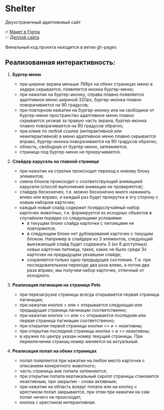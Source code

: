 # Shelter
Двухстраничный адаптивняый сайт 

    
 🔥 [Макет в Figma](https://www.figma.com/file/Yk6EnbY63FyG2PJTFkJDMh/shelter?node-id=94-43&t=67Bqur835cMeZtLf-0)  
 ✅ [Деплой сайта](https://vishnevetskayasasha.github.io/Shelter/shelter/pages/main/index.html)

Финальный код проекта находится в ветке gh-pages

## Реализованная интерактивность: 
1. **Бургер меню**
    + при ширине экрана меньше 768px на обеих страницах меню в хедере скрывается, появляется иконка бургер-меню;
    + при нажатии на бургер-иконку, справа плавно появляется адаптивное меню шириной 320px, бургер-иконка плавно поворачивается на 90 градусов;
    + при повторном нажатии на бургер-иконку или на свободное от бургер-меню пространство адаптивное меню плавно скрывается уезжая за правую часть экрана, бургер-иконка плавно поворачивается на 90 градусов обратно;
    + при клике по любой ссылке (интерактивной или неинтерактивной) в меню адаптивное меню плавно скрывается вправо, бургер-иконка поворачивается на 90 градусов обратно;
    + область, свободная от бургер-меню, затемняется;
    + страница под бургер-меню не прокручивается.

2. **Слайдер карусель на главной странице**
    + при нажатии на стрелки происходит переход к новому блоку элементов;
    + смена блоков происходит с соответствующей анимацией карусели (способ выполнения анимации не проверяется);
    + слайдер бесконечен, т.е. можно бесконечно много нажимать влево или вправо, и каждый раз будет прокрутка в эту сторону с новым набором карточек;
    + каждый новый слайд содержит псевдослучайный набор карточек животных, т.е. формируется из исходных объектов в случайном порядке со следующими условиями:
        - в текущем блоке слайда карточки с питомцами не повторяются;
        - в следующем блоке нет дублирования карточек с текущим блоком. Например в слайдере из 3 элементов, следующий выезжающий слайд будет содержать 3 (из 8 доступных) новых карточки питомца, таких, каких не было среди 3х карточек на предыдущем уехавшем слайде;
        - сохраняется только одно предыдущее состояние. Т.е. при последовательном переходе два раза влево, а потом два раза вправо, мы получим набор карточек, отличный от исходного.
        
3. **Реализация пагинации на странице Pets** 
    + при перезагрузке страницы всегда открывается первая страница пагинации;
    + при нажатии кнопок > или < открывается следующая или предыдущая страница пагинации соответственно;
    + при нажатии кнопок >> или << открывается последняя или первая страница пагинации соответственно;
    + при открытии первой страницы кнопки << и < неактивны;
    + при открытии последней страницы кнопки > и >> неактивны;
    + в кружке по центру указан номер текущей страницы. При переключении страниц номер меняется на актуальный.
    
4. **Реализация попап на обеих страницах**
    + попап появляется при нажатии на любое место карточки с описанием конкретного животного;
    + часть страницы вне попапа затемняется;
    + при открытии попапа вертикальный скролл страницы становится неактивным, при закрытии - снова активным;
    + при нажатии на область вокруг попапа или на кнопку с крестиком попап закрывается, при этом при нажатии на сам попап ничего не происходит;
    + кнопка с крестиком интерактивная.
